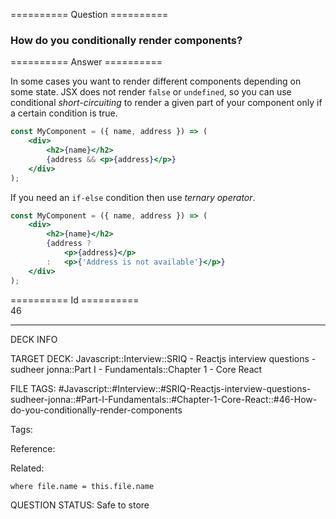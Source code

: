 ========== Question ==========  

### How do you conditionally render components?  

========== Answer ==========  

In some cases you want to render different components depending on some state. JSX does not render `false` or `undefined`, so you can use conditional _short-circuiting_ to render a given part of your component only if a certain condition is true.

```jsx
const MyComponent = ({ name, address }) => (
    <div>
        <h2>{name}</h2>
        {address && <p>{address}</p>}
    </div>
);
```

If you need an `if-else` condition then use _ternary operator_.

```jsx
const MyComponent = ({ name, address }) => (
    <div>
        <h2>{name}</h2>
        {address ?
            <p>{address}</p>
        :   <p>{'Address is not available'}</p>}
    </div>
);
```

========== Id ==========  
46

---

DECK INFO

TARGET DECK: Javascript::Interview::SRIQ - Reactjs interview questions - sudheer jonna::Part I - Fundamentals::Chapter 1 - Core React

FILE TAGS: #Javascript::#Interview::#SRIQ-Reactjs-interview-questions-sudheer-jonna::#Part-I-Fundamentals::#Chapter-1-Core-React::#46-How-do-you-conditionally-render-components

Tags:

Reference:

Related:

```dataview
where file.name = this.file.name
```
QUESTION STATUS: Safe to store
